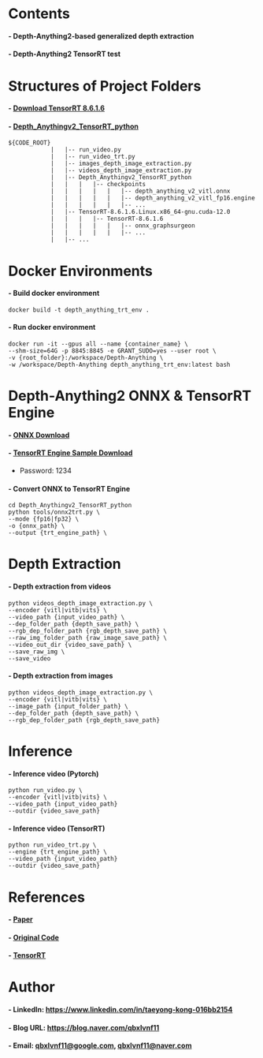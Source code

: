 Contents
=============

#### - Depth-Anything2-based generalized depth extraction

#### - Depth-Anything2 TensorRT test


Structures of Project Folders
=============

#### - [Download TensorRT 8.6.1.6](https://developer.nvidia.com/nvidia-tensorrt-8x-download)

#### - [Depth_Anythingv2_TensorRT_python](https://developer.nvidia.com/nvidia-tensorrt-8x-download)

```
${CODE_ROOT}
            |   |-- run_video.py
            |   |-- run_video_trt.py
            |   |-- images_depth_image_extraction.py
            |   |-- videos_depth_image_extraction.py
            |   |-- Depth_Anythingv2_TensorRT_python
            |   |   |   |-- checkpoints
            |   |   |   |   |   |-- depth_anything_v2_vitl.onnx
            |   |   |   |   |   |-- depth_anything_v2_vitl_fp16.engine
            |   |   |   |   |   |-- ...
            |   |-- TensorRT-8.6.1.6.Linux.x86_64-gnu.cuda-12.0
            |   |   |   |-- TensorRT-8.6.1.6
            |   |   |   |   |   |-- onnx_graphsurgeon
            |   |   |   |   |   |-- ...
            |   |-- ...
```


Docker Environments
=============

#### - Build docker environment
  
```
docker build -t depth_anything_trt_env .
```

#### - Run docker environment

```
docker run -it --gpus all --name {container_name} \
--shm-size=64G -p 8845:8845 -e GRANT_SUDO=yes --user root \
-v {root_folder}:/workspace/Depth-Anything \
-w /workspace/Depth-Anything depth_anything_trt_env:latest bash
```


Depth-Anything2 ONNX & TensorRT Engine
=============

#### - [ONNX Download](https://huggingface.co/yuvraj108c/Depth-Anything-2-Onnx/tree/main)

#### - [TensorRT Engine Sample Download](http://naver.me/GMmjTDNi)
   
   - Password: 1234

#### - Convert ONNX to TensorRT Engine

```
cd Depth_Anythingv2_TensorRT_python
python tools/onnx2trt.py \
--mode {fp16|fp32} \
-o {onnx_path} \
--output {trt_engine_path} \
```


Depth Extraction
=============

#### - Depth extraction from videos

```
python videos_depth_image_extraction.py \
--encoder {vitl|vitb|vits} \
--video_path {input_video_path} \
--dep_folder_path {depth_save_path} \
--rgb_dep_folder_path {rgb_depth_save_path} \
--raw_img_folder_path {raw_image_save_path} \
--video_out_dir {video_save_path} \
--save_raw_img \
--save_video
```

#### - Depth extraction from images

```
python videos_depth_image_extraction.py \
--encoder {vitl|vitb|vits} \
--image_path {input_folder_path} \
--dep_folder_path {depth_save_path} \
--rgb_dep_folder_path {rgb_depth_save_path}
```


Inference
=============

#### - Inference video (Pytorch)
  
```
python run_video.py \
--encoder {vitl|vitb|vits} \
--video_path {input_video_path}
--outdir {video_save_path}
```

#### - Inference video (TensorRT)
  
```
python run_video_trt.py \
--engine {trt_engine_path} \
--video_path {input_video_path}
--outdir {video_save_path}
```


References
=============

#### - [Paper](https://arxiv.org/abs/2406.09414)

#### - [Original Code](https://github.com/DepthAnything/Depth-Anything-V2)

#### - [TensorRT](https://github.com/zhujiajian98/Depth-Anythingv2-TensorRT-python)


Author
=============

#### - LinkedIn: https://www.linkedin.com/in/taeyong-kong-016bb2154

#### - Blog URL: https://blog.naver.com/qbxlvnf11

#### - Email: qbxlvnf11@google.com, qbxlvnf11@naver.com
